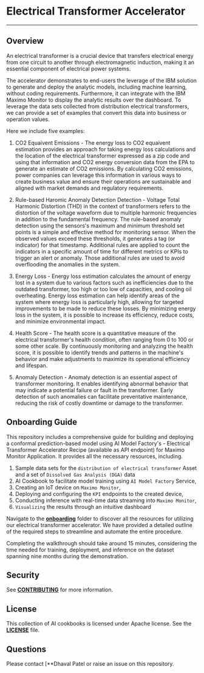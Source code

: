 # Electrical Transformer Accelerator
---

## Overview

An electrical transformer is a crucial device that transfers electrical energy from one circuit to another through electromagnetic induction, making it an essential component of electrical power systems.

The accelerator demonstrates to end-users the leverage of the IBM solution to generate and deploy the analytic models, including machine learning, without coding requirements.  Furthermore, it can integrate with the IBM Maximo Monitor to display the analytic results over the dashboard.  To leverage the data sets collected from distribution electrical transformers, we can provide a set of examples that convert this data into business or operation values. 

Here we include five examples:
1. CO2 Equaivent Emissions - The energy loss to CO2 equaivent estimation provides an approach for taking energy  loss calculations and the location of the electrical transformer expressed as a zip code and using that information and CO2  energy conversion data from the EPA to generate an estimate of CO2  emissions. By calculating CO2 emissions, power companies can leverage  this information in various ways to create business value and ensure  their operations are sustainable and aligned with market demands and  regulatory requirements.

2. Rule-based Haromic Anomaly Detection Detection - Voltage Total Harmonic Distortion (THD) in the context of transformers refers to the distortion of the voltage waveform due to multiple harmonic frequencies in addition to the fundamental frequency.  The rule-based anomaly detection using the sensors's maximum and minimum threshold set  points is a simple and effective method for monitoring sensor.  When the observed values exceed these thresholds, it  generates a tag (or indicator) for that timestamp. Additional rules are  applied to count the indicators in a specific amount of time for  different metrics or KPIs to trigger an alert or anomaly.  Those  additional rules are used to avoid overflooding the anomalies in the  system.

3. Energy Loss - Energy loss estimation calculates the amount of energy lost in a system due to various factors such as inefficiencies due to the outdated transformer, too high or too low of capacities, and cooling oil overheating.   Energy loss estimation can help identify areas of the system where  energy loss is particularly high, allowing for targeted improvements to  be made to reduce these losses. By minimizing energy loss in the system, it is possible to increase its efficiency, reduce costs, and minimize  environmental impact.

4. Health Score - The health score is a quantitative measure of the electrical transformer's health condition, often ranging from 0 to 100 or some other scale. By continuously monitoring and analyzing the health score, it is possible to identify trends and patterns in the machine's behavior and make adjustments to maximize its operational efficiency and lifespan.

5. Anomaly Detection - Anomaly detection is an essential aspect of transformer monitoring. It enables identifying abnormal behavior that may indicate a potential failure or fault in the transformer. Early detection of such anomalies can facilitate preventative maintenance, reducing the risk of costly downtime or damage to the transformer. 

## Onboarding Guide
This repository includes a comprehensive guide for building and deploying a conformal prediction-based model using AI Model Factory's - Electrical Transformer Accelerator Recipe (available as API endpoint) for Maximo Monitor Application. It provides all the necessary resources, including. 
1. Sample data sets for the `distribution of electrical transformer` Asset and a set of `Dissolved Gas Analysis (DGA)` data
2. AI Cookbook to facilitate model training using `AI Model Factory` Service, 
3. Creating an IoT device on `Maximo Monitor`, 
4. Deploying and configuring the `KPI` endpoints to the created device, 
5. Conducting inference with real-time data streaming into `Maximo Monitor`,  
6. `Visualizing` the results through an intuitive dashboard

Navigate to the **[onboarding](onboarding)** folder to discover all the resources for utilizing our electrical transformer accelerator. We have provided a detailed outline of the required steps to streamline and automate the entire procedure. 

Completing the walkthrough should take around 15 minutes, considering the time needed for training, deployment, and inference on the dataset spanning nine months during the demonstration.

## Security
See [**CONTRIBUTING**](./CONTRIBUTING.md) for more information.

## License
This collection of AI cookbooks is licensed under Apache license. See the [**LICENSE**](LICENSE) file.

## Questions
Please contact [**Dhaval Patel or raise an issue on this repository.
